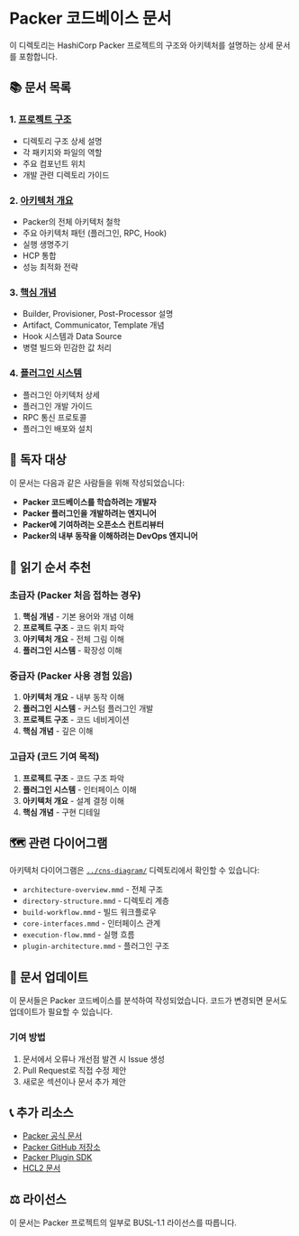 # Packer 코드베이스 문서

이 디렉토리는 HashiCorp Packer 프로젝트의 구조와 아키텍처를 설명하는 상세 문서를 포함합니다.

## 📚 문서 목록

### 1. [프로젝트 구조](project-structure.md)
- 디렉토리 구조 상세 설명
- 각 패키지와 파일의 역할
- 주요 컴포넌트 위치
- 개발 관련 디렉토리 가이드

### 2. [아키텍처 개요](architecture-overview.md)
- Packer의 전체 아키텍처 철학
- 주요 아키텍처 패턴 (플러그인, RPC, Hook)
- 실행 생명주기
- HCP 통합
- 성능 최적화 전략

### 3. [핵심 개념](core-concepts.md)
- Builder, Provisioner, Post-Processor 설명
- Artifact, Communicator, Template 개념
- Hook 시스템과 Data Source
- 병렬 빌드와 민감한 값 처리

### 4. [플러그인 시스템](plugin-system.md)
- 플러그인 아키텍처 상세
- 플러그인 개발 가이드
- RPC 통신 프로토콜
- 플러그인 배포와 설치

## 🎯 독자 대상

이 문서는 다음과 같은 사람들을 위해 작성되었습니다:

- **Packer 코드베이스를 학습하려는 개발자**
- **Packer 플러그인을 개발하려는 엔지니어**
- **Packer에 기여하려는 오픈소스 컨트리뷰터**
- **Packer의 내부 동작을 이해하려는 DevOps 엔지니어**

## 📖 읽기 순서 추천

### 초급자 (Packer 처음 접하는 경우)
1. **핵심 개념** - 기본 용어와 개념 이해
2. **프로젝트 구조** - 코드 위치 파악
3. **아키텍처 개요** - 전체 그림 이해
4. **플러그인 시스템** - 확장성 이해

### 중급자 (Packer 사용 경험 있음)
1. **아키텍처 개요** - 내부 동작 이해
2. **플러그인 시스템** - 커스텀 플러그인 개발
3. **프로젝트 구조** - 코드 네비게이션
4. **핵심 개념** - 깊은 이해

### 고급자 (코드 기여 목적)
1. **프로젝트 구조** - 코드 구조 파악
2. **플러그인 시스템** - 인터페이스 이해
3. **아키텍처 개요** - 설계 결정 이해
4. **핵심 개념** - 구현 디테일

## 🗺️ 관련 다이어그램

아키텍처 다이어그램은 [`../cns-diagram/`](../cns-diagram/) 디렉토리에서 확인할 수 있습니다:

- `architecture-overview.mmd` - 전체 구조
- `directory-structure.mmd` - 디렉토리 계층
- `build-workflow.mmd` - 빌드 워크플로우
- `core-interfaces.mmd` - 인터페이스 관계
- `execution-flow.mmd` - 실행 흐름
- `plugin-architecture.mmd` - 플러그인 구조

## 🔧 문서 업데이트

이 문서들은 Packer 코드베이스를 분석하여 작성되었습니다. 코드가 변경되면 문서도 업데이트가 필요할 수 있습니다.

### 기여 방법
1. 문서에서 오류나 개선점 발견 시 Issue 생성
2. Pull Request로 직접 수정 제안
3. 새로운 섹션이나 문서 추가 제안

## 📞 추가 리소스

- [Packer 공식 문서](https://developer.hashicorp.com/packer/docs)
- [Packer GitHub 저장소](https://github.com/hashicorp/packer)
- [Packer Plugin SDK](https://github.com/hashicorp/packer-plugin-sdk)
- [HCL2 문서](https://github.com/hashicorp/hcl)

## ⚖️ 라이선스

이 문서는 Packer 프로젝트의 일부로 BUSL-1.1 라이선스를 따릅니다.